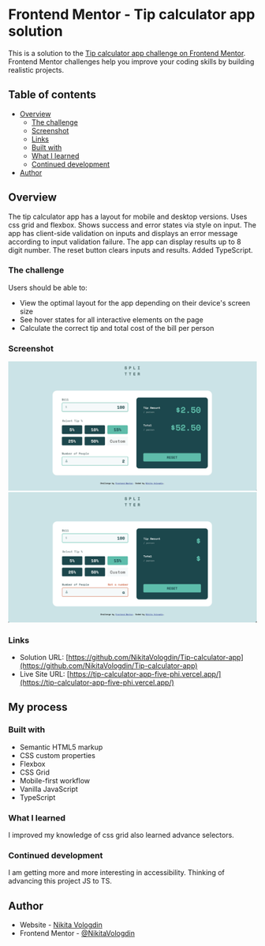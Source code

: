 # Frontend Mentor - Tip calculator app solution

This is a solution to the [Tip calculator app challenge on Frontend Mentor](https://www.frontendmentor.io/challenges/tip-calculator-app-ugJNGbJUX). Frontend Mentor challenges help you improve your coding skills by building realistic projects.

## Table of contents

- [Overview](#overview)
  - [The challenge](#the-challenge)
  - [Screenshot](#screenshot)
  - [Links](#links)
  - [Built with](#built-with)
  - [What I learned](#what-i-learned)
  - [Continued development](#continued-development)
- [Author](#author)

## Overview

The tip calculator app has a layout for mobile and desktop versions. Uses css grid and flexbox. Shows success and error states via style on input. The app has client-side validation on inputs and displays an error message according to input validation failure. The app can display results up to 8 digit number. The reset button clears inputs and results. Added TypeScript.

### The challenge

Users should be able to:

- View the optimal layout for the app depending on their device's screen size
- See hover states for all interactive elements on the page
- Calculate the correct tip and total cost of the bill per person

### Screenshot

![Shows desktop layout of app](./screenshots/success.jpg)
![Show error state on desktop layout](./screenshots/error.png)

### Links

- Solution URL: [https://github.com/NikitaVologdin/Tip-calculator-app](https://github.com/NikitaVologdin/Tip-calculator-app)
- Live Site URL: [https://tip-calculator-app-five-phi.vercel.app/](https://tip-calculator-app-five-phi.vercel.app/)

## My process

### Built with

- Semantic HTML5 markup
- CSS custom properties
- Flexbox
- CSS Grid
- Mobile-first workflow
- Vanilla JavaScript
- TypeScript

### What I learned

I improved my knowledge of css grid also learned advance selectors.

### Continued development

I am getting more and more interesting in accessibility. Thinking of advancing this project JS to TS.

## Author

- Website - [Nikita Vologdin](https://vologdin.eu/portfolio)
- Frontend Mentor - [@NikitaVologdin](https://www.frontendmentor.io/profile/NikitaVologdin)
